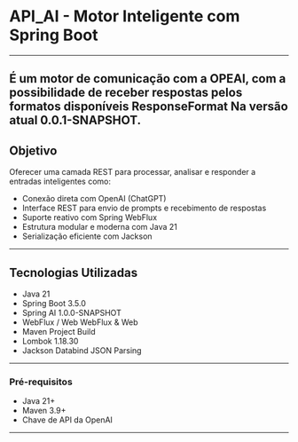 # API_AI - Motor Inteligente com Spring Boot

---
É um motor de comunicação com a OPEAI,
com a possibilidade de receber respostas
pelos formatos disponíveis ResponseFormat
Na versão atual 0.0.1-SNAPSHOT.
---

## Objetivo

Oferecer uma camada REST para processar, analisar e responder a entradas inteligentes como:

- Conexão direta com OpenAI (ChatGPT)
- Interface REST para envio de prompts e recebimento de respostas
- Suporte reativo com Spring WebFlux
- Estrutura modular e moderna com Java 21
- Serialização eficiente com Jackson

---

## Tecnologias Utilizadas

- Java 21
- Spring Boot 3.5.0
- Spring AI 1.0.0-SNAPSHOT
- WebFlux / Web WebFlux & Web
- Maven Project Build
- Lombok 1.18.30
- Jackson Databind JSON Parsing

---

### Pré-requisitos

- Java 21+
- Maven 3.9+
- Chave de API da OpenAI

---